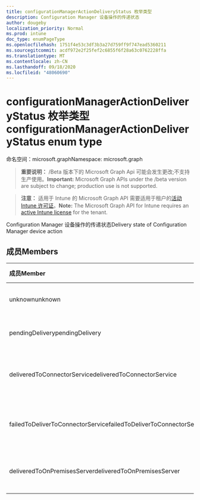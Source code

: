```yaml
---
title: configurationManagerActionDeliveryStatus 枚举类型
description: Configuration Manager 设备操作的传递状态
author: dougeby
localization_priority: Normal
ms.prod: intune
doc_type: enumPageType
ms.openlocfilehash: 1751f4e53c3df3b3a27d759ff9f747ead5360211
ms.sourcegitcommit: acdf972e2f25fef2c6855f6f28a63c0762228ffa
ms.translationtype: MT
ms.contentlocale: zh-CN
ms.lasthandoff: 09/18/2020
ms.locfileid: "48060690"
---
```

# <a name="configurationmanageractiondeliverystatus-enum-type"></a><span data-ttu-id="91fe2-103">configurationManagerActionDeliveryStatus 枚举类型</span><span class="sxs-lookup"><span data-stu-id="91fe2-103">configurationManagerActionDeliveryStatus enum type</span></span>

<span data-ttu-id="91fe2-104">命名空间：microsoft.graph</span><span class="sxs-lookup"><span data-stu-id="91fe2-104">Namespace: microsoft.graph</span></span>

> <span data-ttu-id="91fe2-105">**重要说明：** /Beta 版本下的 Microsoft Graph Api 可能会发生更改;不支持生产使用。</span><span class="sxs-lookup"><span data-stu-id="91fe2-105">**Important:** Microsoft Graph APIs under the /beta version are subject to change; production use is not supported.</span></span>

> <span data-ttu-id="91fe2-106">**注意：** 适用于 Intune 的 Microsoft Graph API 需要适用于租户的[活动 Intune 许可证](https://go.microsoft.com/fwlink/?linkid=839381)。</span><span class="sxs-lookup"><span data-stu-id="91fe2-106">**Note:** The Microsoft Graph API for Intune requires an [active Intune license](https://go.microsoft.com/fwlink/?linkid=839381) for the tenant.</span></span>

<span data-ttu-id="91fe2-107">Configuration Manager 设备操作的传递状态</span><span class="sxs-lookup"><span data-stu-id="91fe2-107">Delivery state of Configuration Manager device action</span></span>

## <a name="members"></a><span data-ttu-id="91fe2-108">成员</span><span class="sxs-lookup"><span data-stu-id="91fe2-108">Members</span></span>
|<span data-ttu-id="91fe2-109">成员</span><span class="sxs-lookup"><span data-stu-id="91fe2-109">Member</span></span>|<span data-ttu-id="91fe2-110">值</span><span class="sxs-lookup"><span data-stu-id="91fe2-110">Value</span></span>|<span data-ttu-id="91fe2-111">说明</span><span class="sxs-lookup"><span data-stu-id="91fe2-111">Description</span></span>|
|:---|:---|:---|
|<span data-ttu-id="91fe2-112">unknown</span><span class="sxs-lookup"><span data-stu-id="91fe2-112">unknown</span></span>|<span data-ttu-id="91fe2-113">0</span><span class="sxs-lookup"><span data-stu-id="91fe2-113">0</span></span>|<span data-ttu-id="91fe2-114">挂起，将操作传递给 ConfigurationManager</span><span class="sxs-lookup"><span data-stu-id="91fe2-114">Pending to deliver the action to ConfigurationManager</span></span>|
|<span data-ttu-id="91fe2-115">pendingDelivery</span><span class="sxs-lookup"><span data-stu-id="91fe2-115">pendingDelivery</span></span>|<span data-ttu-id="91fe2-116">1 </span><span class="sxs-lookup"><span data-stu-id="91fe2-116">1</span></span>|<span data-ttu-id="91fe2-117">挂起，将操作传递给 ConfigurationManager</span><span class="sxs-lookup"><span data-stu-id="91fe2-117">Pending to deliver the action to ConfigurationManager</span></span>|
|<span data-ttu-id="91fe2-118">deliveredToConnectorService</span><span class="sxs-lookup"><span data-stu-id="91fe2-118">deliveredToConnectorService</span></span>|<span data-ttu-id="91fe2-119">2 </span><span class="sxs-lookup"><span data-stu-id="91fe2-119">2</span></span>|<span data-ttu-id="91fe2-120">将操作发送到 ConfigurationManager Connector service (云) </span><span class="sxs-lookup"><span data-stu-id="91fe2-120">Action is sent to ConfigurationManager Connector service (cloud)</span></span>|
|<span data-ttu-id="91fe2-121">failedToDeliverToConnectorService</span><span class="sxs-lookup"><span data-stu-id="91fe2-121">failedToDeliverToConnectorService</span></span>|<span data-ttu-id="91fe2-122">第三章</span><span class="sxs-lookup"><span data-stu-id="91fe2-122">3</span></span>|<span data-ttu-id="91fe2-123">无法将操作发送到 ConfigurationManager Connector service (云) </span><span class="sxs-lookup"><span data-stu-id="91fe2-123">Failed to send the action to ConfigurationManager Connector service (cloud)</span></span>|
|<span data-ttu-id="91fe2-124">deliveredToOnPremisesServer</span><span class="sxs-lookup"><span data-stu-id="91fe2-124">deliveredToOnPremisesServer</span></span>|<span data-ttu-id="91fe2-125">4 </span><span class="sxs-lookup"><span data-stu-id="91fe2-125">4</span></span>|<span data-ttu-id="91fe2-126">操作传递给 ConfigurationManager on-本地 server</span><span class="sxs-lookup"><span data-stu-id="91fe2-126">Action is delivered to ConfigurationManager on-prem server</span></span>|






